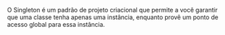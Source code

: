 O Singleton é um padrão de projeto criacional que permite a você garantir que uma classe tenha apenas uma instância, enquanto provê um ponto de acesso global para essa instância.
